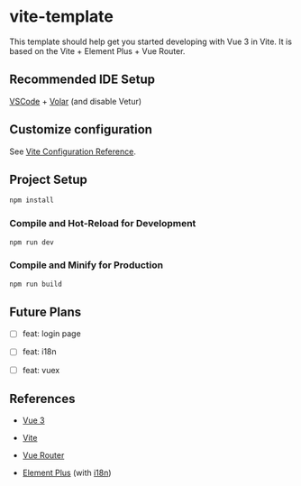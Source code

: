 # vite-template

This template should help get you started developing with Vue 3 in Vite. It is based on the Vite + Element Plus + Vue Router.

## Recommended IDE Setup

[VSCode](https://code.visualstudio.com/) + [Volar](https://marketplace.visualstudio.com/items?itemName=Vue.volar) (and disable Vetur)

## Customize configuration

See [Vite Configuration Reference](https://vitejs.dev/config/).

## Project Setup

```sh
npm install
```

### Compile and Hot-Reload for Development

```sh
npm run dev
```

### Compile and Minify for Production

```sh
npm run build
```

## Future Plans

- [ ] feat: login page

- [ ] feat: i18n

- [ ] feat: vuex

## References

- [Vue 3](https://v3.vuejs.org/)

- [Vite](https://vitejs.dev/)

- [Vue Router](https://next.router.vuejs.org/)

- [Element Plus](https://element-plus.org/) (with [i18n](https://element-plus.org/#/en-US/component/i18n))

